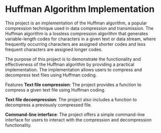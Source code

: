 # Huffman Algorithm Implementation

This project is an implementation of the Huffman algorithm, a popular compression technique used in data compression and transmission. The Huffman algorithm is a lossless compression algorithm that generates variable-length codes for characters in a given text or data stream, where frequently occurring characters are assigned shorter codes and less frequent characters are assigned longer codes.

The purpose of this project is to demonstrate the functionality and effectiveness of the Huffman algorithm by providing a practical implementation. The implementation allows users to compress and decompress text files using Huffman coding.

Features
**Text file compression**: The project provides a function to compress a given text file using Huffman coding.

**Text file decompression**: The project also includes a function to decompress a previously compressed file.

**Command-line interface**: The project offers a simple command-line interface for users to interact with the compression and decompression functionality.
